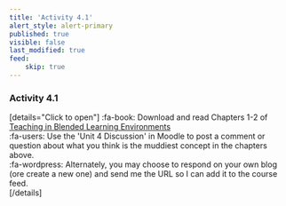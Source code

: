 ```yaml
---
title: 'Activity 4.1'
alert_style: alert-primary
published: true
visible: false
last_modified: true
feed:
    skip: true
---
```


### Activity 4.1
[details="Click to open"]
:fa-book: Download and read Chapters 1-2 of [Teaching in Blended Learning Environments](https://www.aupress.ca/books/120229-teaching-in-blended-learning-environments/)  
:fa-users: Use the 'Unit 4 Discussion' in Moodle to post a comment or question about what you think is the muddiest concept in the chapters above.  
:fa-wordpress: Alternately, you may choose to respond on your own blog (ore create a new one) and send me the URL so I can add it to the course feed.  
[/details]
